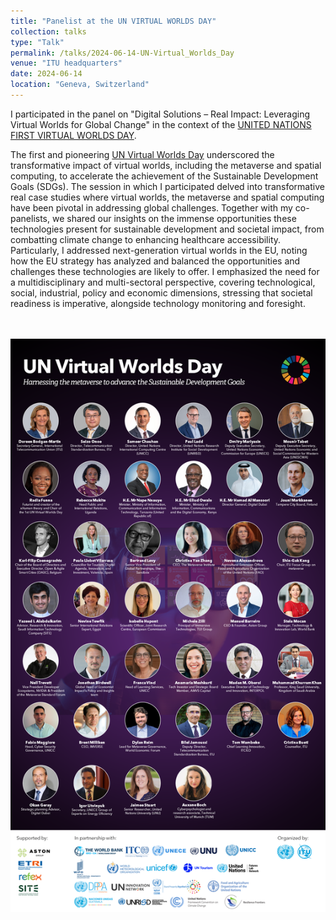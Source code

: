 ```yaml
---
title: "Panelist at the UN VIRTUAL WORLDS DAY"
collection: talks
type: "Talk"
permalink: /talks/2024-06-14-UN-Virtual_Worlds_Day
venue: "ITU headquarters"
date: 2024-06-14
location: "Geneva, Switzerland"
---
```


I participated in the panel on "Digital Solutions – Real Impact: Leveraging Virtual Worlds for Global Change" in the context of the [UNITED NATIONS FIRST VIRTUAL WORLDS DAY](https://www.itu.int/metaverse/un-virtual-worlds-day/).

The first and pioneering [UN Virtual Worlds Day](https://www.itu.int/metaverse/un-virtual-worlds-day/) underscored the transformative impact of virtual worlds, including the metaverse and spatial computing, to accelerate the achievement of the Sustainable Development Goals (SDGs). The session in which I participated delved into transformative real case studies where virtual worlds, the metaverse and spatial computing have been pivotal in addressing global challenges. Together with my co-panelists, we shared our insights on the immense opportunities these technologies present for sustainable development and societal impact, from combatting climate change to enhancing healthcare accessibility. Particularly, I addressed next-generation virtual worlds in the EU, noting how the EU strategy has analyzed and balanced the opportunities and challenges these technologies are likely to offer. I emphasized the need for a multidisciplinary and multi-sectoral perspective, covering technological, social, industrial, policy and economic dimensions, stressing that societal readiness is imperative, alongside technology monitoring and foresight.
  
<br> <br/><img src='/images/UN_VWDay_all_speakers.png'>
